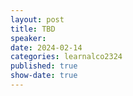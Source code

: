 ```yaml
---
layout: post
title: TBD
speaker:  
date: 2024-02-14
categories: learnalco2324
published: true
show-date: true
---
```


